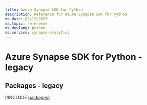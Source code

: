 ```yaml
---
title: Azure Synapse SDK for Python
description: Reference for Azure Synapse SDK for Python
ms.date: 02/12/2025
ms.topic: reference
ms.devlang: python
ms.service: synapse-analytics
---
```

# Azure Synapse SDK for Python - legacy
## Packages - legacy
[!INCLUDE [packages](synapse-index.md)]
